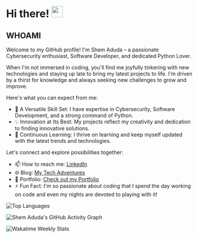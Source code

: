 # Hi there! <img src="https://github.com/TheDudeThatCode/TheDudeThatCode/blob/master/Assets/Hi.gif" width="30" />

## WHOAMI 
Welcome to my GitHub profile! I'm Shem Aduda – a passionate Cybersecurity enthusiast, Software Developer, and dedicated Python Lover.

When I'm not immersed in coding, you'll find me joyfully tinkering with new technologies and staying up late to bring my latest projects to life. I'm driven by a thirst for knowledge and always seeking new challenges to grow and improve.

Here's what you can expect from me:

- 🌟 A Versatile Skill Set: I have expertise in Cybersecurity, Software Development, and a strong command of Python.
- 💡 Innovation at Its Best: My projects reflect my creativity and dedication to finding innovative solutions.
- 🚀 Continuous Learning: I thrive on learning and keep myself updated with the latest trends and technologies.

Let's connect and explore possibilities together:

- 📫 How to reach me: [LinkedIn](https://www.linkedin.com/in/shem-aduda/)
- 🌐 Blog: [My Tech Adventures](https://aduda-shem.github.io/)
- 💼 Portfolio: [Check out my Portfolio](https://dev-portfolio-wine.vercel.app/)
- ⚡ Fun Fact: I'm so passionate about coding that I spend the day working on code and even my nights are devoted to playing with it!


![Top Languages](https://github-readme-stats.vercel.app/api/top-langs/?username=aduda-shem&layout=compact&theme=radical)

![Shem Aduda's GitHub Activity Graph](https://activity-graph.herokuapp.com/graph?username=aduda-shem&theme=github)

![Wakatime Weekly Stats](https://github-readme-stats.vercel.app/api/wakatime?username=aduda-shem&layout=compact&theme=radical)
